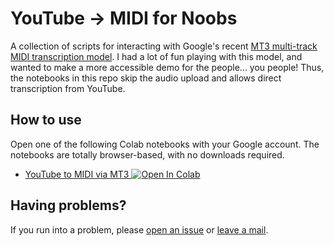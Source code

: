 # YouTube → MIDI for Noobs

A collection of scripts for interacting with Google's recent [MT3 multi-track MIDI transcription model](https://github.com/magenta/mt3).
I had a lot of fun playing with this model, and wanted to make a more accessible demo for the people... you people!
Thus, the notebooks in this repo skip the audio upload and allows direct transcription from YouTube.

## How to use
Open one of the following Colab notebooks with your Google account. 
The notebooks are totally browser-based, with no downloads required.
* <a href="https://colab.research.google.com/github/mdnestor/yt-mt3/blob/master/MT3_for_noobs.ipynb" target="_parent">YouTube to MIDI via MT3 <img src="https://colab.research.google.com/assets/colab-badge.svg" alt="Open In Colab"/></a>

## Having problems?
If you run into a problem, please [open an issue](https://github.com/mdnestor/yt-mt3/issues) or [leave a mail](mailto:mdnest01@gmail.com).
